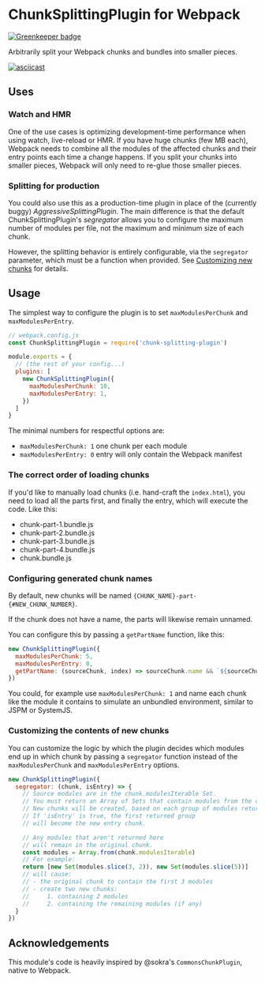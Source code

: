 # ChunkSplittingPlugin for Webpack

[![Greenkeeper badge](https://badges.greenkeeper.io/niieani/chunk-splitting-plugin.svg)](https://greenkeeper.io/)

Arbitrarily split your Webpack chunks and bundles into smaller pieces.

[![asciicast](https://asciinema.org/a/5kro40za9b37eyeldzeuyjtx5.png)](https://asciinema.org/a/5kro40za9b37eyeldzeuyjtx5)
## Uses

### Watch and HMR

One of the use cases is optimizing development-time performance when using watch, live-reload or HMR. If you have huge chunks (few MB each), Webpack needs to combine all the modules of the affected chunks and their entry points each time a change happens. If you split your chunks into smaller pieces, Webpack will only need to re-glue those smaller pieces.

### Splitting for production

You could also use this as a production-time plugin in place of the (currently buggy) *AggressiveSplittingPlugin*. The main difference is that the default ChunkSplittingPlugin's *segregator* allows you to configure the maximum number of modules per file, not the maximum and minimum size of each chunk. 

However, the splitting behavior is entirely configurable, via the `segregator` parameter, which must be a function when provided. See [Customizing new chunks](#customizing-the-contents-of-new-chunks) for details.

## Usage

The simplest way to configure the plugin is to set `maxModulesPerChunk` and `maxModulesPerEntry`.

```js
// webpack.config.js
const ChunkSplittingPlugin = require('chunk-splitting-plugin')

module.exports = {
  // (the rest of your config...)
  plugins: [
    new ChunkSplittingPlugin({
      maxModulesPerChunk: 10,
      maxModulesPerEntry: 1,
    })
  ]
}
```

The minimal numbers for respectful options are:

- `maxModulesPerChunk: 1` one chunk per each module
- `maxModulesPerEntry: 0` entry will only contain the Webpack manifest

### The correct order of loading chunks

If you'd like to manually load chunks (i.e. hand-craft the `index.html`), you need to load all the parts first, and finally the entry, which will execute the code. Like this:

- chunk-part-1.bundle.js
- chunk-part-2.bundle.js
- chunk-part-3.bundle.js
- chunk-part-4.bundle.js
- chunk.bundle.js

### Configuring generated chunk names

By default, new chunks will be named `{CHUNK_NAME}-part-{#NEW_CHUNK_NUMBER}`. 

If the chunk does not have a name, the parts will likewise remain unnamed.

You can configure this by passing a `getPartName` function, like this:

```js
new ChunkSplittingPlugin({
  maxModulesPerChunk: 5,
  maxModulesPerEntry: 0,
  getPartName: (sourceChunk, index) => sourceChunk.name && `${sourceChunk.name}-part-${index + 1}`,
})
```

You could, for example use `maxModulesPerChunk: 1` and name each chunk like the module it contains to simulate an unbundled environment, similar to JSPM or SystemJS.

### Customizing the contents of new chunks

You can customize the logic by which the plugin decides which modules end up in which chunk by passing a `segregator` function instead of the `maxModulesPerChunk` and `maxModulesPerEntry` options.

```js
new ChunkSplittingPlugin({
  segregator: (chunk, isEntry) => {
    // Source modules are in the chunk.modulesIterable Set.
    // You must return an Array of Sets that contain modules from the chunk.
    // New chunks will be created, based on each group of modules returned.
    // If 'isEntry' is true, the first returned group
    // will become the new entry chunk.

    // Any modules that aren't returned here
    // will remain in the original chunk.
    const modules = Array.from(chunk.modulesIterable)
    // For example:
    return [new Set(modules.slice(3, 2)), new Set(modules.slice(5))]
    // will cause:
    // - the original chunk to contain the first 3 modules
    // - create two new chunks:
    //     1. containing 2 modules
    //     2. containing the remaining modules (if any)
  }
})
```

## Acknowledgements

This module's code is heavily inspired by @sokra's `CommonsChunkPlugin`, native to Webpack.
